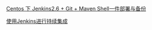 [Centos 下 Jenkins2.6 + Git + Maven Shell一件部署与备份](https://blog.battcn.com/2017/07/21/other/jenkins-novice-config/)

[使用Jenkins进行持续集成](https://www.liaoxuefeng.com/article/001463233913442cdb2d1bd1b1b42e3b0b29eb1ba736c5e000)